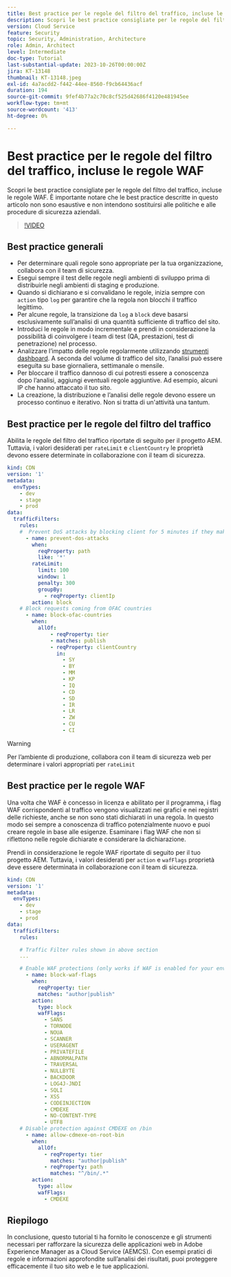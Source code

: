 ```yaml
---
title: Best practice per le regole del filtro del traffico, incluse le regole WAF
description: Scopri le best practice consigliate per le regole del filtro del traffico, incluse le regole WAF.
version: Cloud Service
feature: Security
topic: Security, Administration, Architecture
role: Admin, Architect
level: Intermediate
doc-type: Tutorial
last-substantial-update: 2023-10-26T00:00:00Z
jira: KT-13148
thumbnail: KT-13148.jpeg
exl-id: 4a7acdd2-f442-44ee-8560-f9cb64436acf
duration: 194
source-git-commit: 9fef4b77a2c70c8cf525d42686f4120e481945ee
workflow-type: tm+mt
source-wordcount: '413'
ht-degree: 0%

---
```


# Best practice per le regole del filtro del traffico, incluse le regole WAF

Scopri le best practice consigliate per le regole del filtro del traffico, incluse le regole WAF. È importante notare che le best practice descritte in questo articolo non sono esaustive e non intendono sostituirsi alle politiche e alle procedure di sicurezza aziendali.

>[!VIDEO](https://video.tv.adobe.com/v/3425408?quality=12&learn=on)

## Best practice generali

- Per determinare quali regole sono appropriate per la tua organizzazione, collabora con il team di sicurezza.
- Esegui sempre il test delle regole negli ambienti di sviluppo prima di distribuirle negli ambienti di staging e produzione.
- Quando si dichiarano e si convalidano le regole, inizia sempre con `action` tipo `log` per garantire che la regola non blocchi il traffico legittimo.
- Per alcune regole, la transizione da `log` a `block` deve basarsi esclusivamente sull’analisi di una quantità sufficiente di traffico del sito.
- Introduci le regole in modo incrementale e prendi in considerazione la possibilità di coinvolgere i team di test (QA, prestazioni, test di penetrazione) nel processo.
- Analizzare l’impatto delle regole regolarmente utilizzando [strumenti dashboard](https://github.com/adobe/AEMCS-CDN-Log-Analysis-ELK-Tool). A seconda del volume di traffico del sito, l’analisi può essere eseguita su base giornaliera, settimanale o mensile.
- Per bloccare il traffico dannoso di cui potresti essere a conoscenza dopo l’analisi, aggiungi eventuali regole aggiuntive. Ad esempio, alcuni IP che hanno attaccato il tuo sito.
- La creazione, la distribuzione e l’analisi delle regole devono essere un processo continuo e iterativo. Non si tratta di un&#39;attività una tantum.

## Best practice per le regole del filtro del traffico

Abilita le regole del filtro del traffico riportate di seguito per il progetto AEM. Tuttavia, i valori desiderati per `rateLimit` e `clientCountry` le proprietà devono essere determinate in collaborazione con il team di sicurezza.

```yaml
kind: CDN
version: '1'
metadata:
  envTypes:
    - dev
    - stage
    - prod
data:
  trafficFilters:
    rules:
    #  Prevent DoS attacks by blocking client for 5 minutes if they make more than 100 requests in 1 second.
      - name: prevent-dos-attacks
        when:
          reqProperty: path
          like: '*'
        rateLimit:
          limit: 100
          window: 1
          penalty: 300
          groupBy:
            - reqProperty: clientIp
        action: block
    # Block requests coming from OFAC countries
      - name: block-ofac-countries
        when:
          allOf:
              - reqProperty: tier
              - matches: publish
              - reqProperty: clientCountry
                in:
                  - SY
                  - BY
                  - MM
                  - KP
                  - IQ
                  - CD
                  - SD
                  - IR
                  - LR
                  - ZW
                  - CU
                  - CI
```

>[!WARNING]
>
>Per l’ambiente di produzione, collabora con il team di sicurezza web per determinare i valori appropriati per `rateLimit`

## Best practice per le regole WAF

Una volta che WAF è concesso in licenza e abilitato per il programma, i flag WAF corrispondenti al traffico vengono visualizzati nei grafici e nei registri delle richieste, anche se non sono stati dichiarati in una regola. In questo modo sei sempre a conoscenza di traffico potenzialmente nuovo e puoi creare regole in base alle esigenze. Esaminare i flag WAF che non si riflettono nelle regole dichiarate e considerare la dichiarazione.

Prendi in considerazione le regole WAF riportate di seguito per il tuo progetto AEM. Tuttavia, i valori desiderati per `action` e `wafFlags` proprietà deve essere determinata in collaborazione con il team di sicurezza.

```yaml
kind: CDN
version: '1'
metadata:
  envTypes:
    - dev
    - stage
    - prod
data:
  trafficFilters:
    rules:

    # Traffic Filter rules shown in above section
    ...

    # Enable WAF protections (only works if WAF is enabled for your environment)
      - name: block-waf-flags
        when:
          reqProperty: tier
          matches: "author|publish"
        action:
          type: block
          wafFlags:
            - SANS
            - TORNODE
            - NOUA
            - SCANNER
            - USERAGENT
            - PRIVATEFILE
            - ABNORMALPATH
            - TRAVERSAL
            - NULLBYTE
            - BACKDOOR
            - LOG4J-JNDI
            - SQLI
            - XSS
            - CODEINJECTION
            - CMDEXE
            - NO-CONTENT-TYPE
            - UTF8
    # Disable protection against CMDEXE on /bin
      - name: allow-cdmexe-on-root-bin
        when:
          allOf:
            - reqProperty: tier
              matches: "author|publish"
            - reqProperty: path
              matches: "^/bin/.*"
        action:
          type: allow
          wafFlags:
            - CMDEXE
```

## Riepilogo

In conclusione, questo tutorial ti ha fornito le conoscenze e gli strumenti necessari per rafforzare la sicurezza delle applicazioni web in Adobe Experience Manager as a Cloud Service (AEMCS). Con esempi pratici di regole e informazioni approfondite sull’analisi dei risultati, puoi proteggere efficacemente il tuo sito web e le tue applicazioni.



